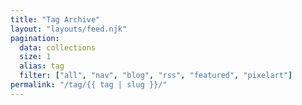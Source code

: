 ```yaml
---
title: "Tag Archive"
layout: "layouts/feed.njk"
pagination:
  data: collections
  size: 1
  alias: tag
  filter: ["all", "nav", "blog", "rss", "featured", "pixelart"]
permalink: "/tag/{{ tag | slug }}/"
---
```

